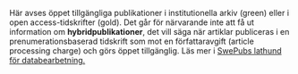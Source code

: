 Här avses öppet tillgängliga publikationer i institutionella arkiv (green) eller i open access-tidskrifter (gold). Det går för närvarande inte att få ut information om **hybridpublikationer**, det vill säga när artiklar publiceras i en prenumerationsbaserad tidskrift som mot en författaravgift (article processing charge) och görs öppet tillgänglig. Läs mer i <A HREF="http://www.kb.se/Dokument/SwePub/Lathund.pdf#OA">SwePubs lathund för databearbetning.</a> 
